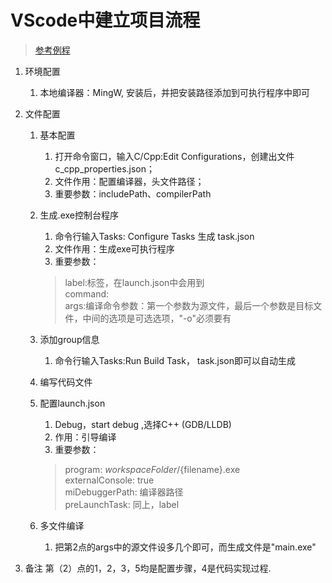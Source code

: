 # VScode中建立项目流程
> [参考例程](https://blog.csdn.net/zhangxiaoshuoyu/article/details/82745950)

1. 环境配置
    1. 本地编译器：MingW, 安装后，并把安装路径添加到可执行程序中即可

2. 文件配置
    1. 基本配置
        1. 打开命令窗口，输入C/Cpp:Edit Configurations，创建出文件c_cpp_properties.json；
        2. 文件作用：配置编译器，头文件路径；
        3. 重要参数：includePath、compilerPath
    
    2. 生成.exe控制台程序
        1. 命令行输入Tasks: Configure Tasks 生成 task.json
        2. 文件作用：生成exe可执行程序
        3. 重要参数：
        > label:标签，在launch.json中会用到  
        > command:  
        > args:编译命令参数：第一个参数为源文件，最后一个参数是目标文件，中间的选项是可选选项，"-o"必须要有
    
    3. 添加group信息
        1. 命令行输入Tasks:Run Build Task， task.json即可以自动生成

    4. 编写代码文件

    5. 配置launch.json
        1. Debug，start debug ,选择C++ (GDB/LLDB)
        2. 作用：引导编译
        3. 重要参数：
        > program: ${workspaceFolder}/${filename}.exe  
        > externalConsole: true  
        > miDebuggerPath: 编译器路径  
        > preLaunchTask: 同上，label
    
    6. 多文件编译
        1. 把第2点的args中的源文件设多几个即可，而生成文件是"main.exe"

3. 备注
    第（2）点的1，2，3，5均是配置步骤，4是代码实现过程.
